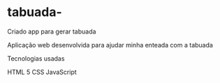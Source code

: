 # tabuada-
Criado app para gerar tabuada

Aplicação web desenvolvida para ajudar minha enteada com a tabuada 

Tecnologias usadas 

HTML 5 
CSS 
JavaScript
